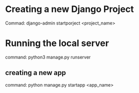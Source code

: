 # Creating a new Django Project 
Commad: django-admin startporject <project_name>

# Running the local server
command: python3 manage.py runserver

## creating a new app 
command: python manage.py startapp <app_name>